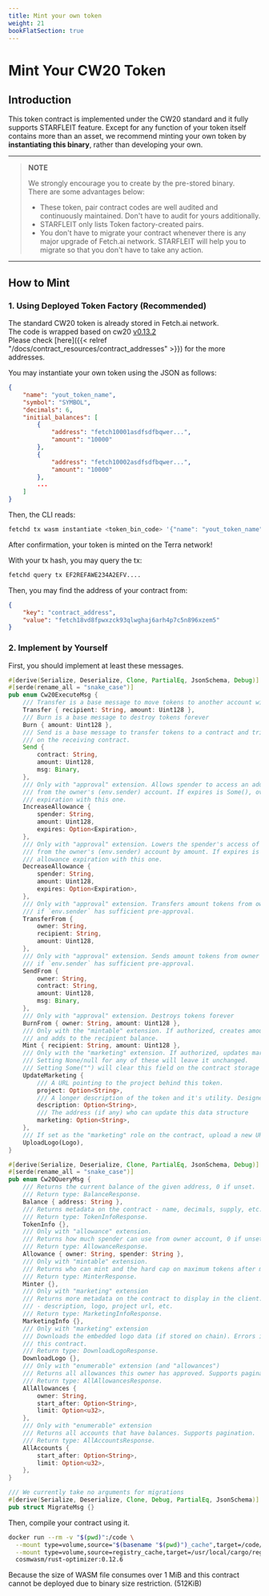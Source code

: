 ```yaml
---
title: Mint your own token
weight: 21
bookFlatSection: true
---
```


# Mint Your CW20 Token

## Introduction

This token contract is implemented under the CW20 standard and it fully supports STARFLEIT feature.
Except for any function of your token itself contains more than an asset, we recommend minting your own token by **instantiating this binary**, rather than developing your own.

---
> **NOTE**
>
> We strongly encourage you to create by the pre-stored binary.\
> There are some advantages below:
>
> * These token, pair contract codes are well audited and continuously maintained. Don't have to audit for yours additionally.
> * STARFLEIT only lists Token factory-created pairs.
> * You don't have to migrate your contract whenever there is any major upgrade of Fetch.ai network. STARFLEIT will help you to migrate so that you don't have to take any action.
>
---

## How to Mint

### 1. Using Deployed Token Factory (Recommended)

The standard CW20 token is already stored in Fetch.ai network.\
The code is wrapped based on cw20 [v0.13.2](https://docs.rs/cw20/0.13.2/cw20/index.html) \
Please check [here]({{< relref "/docs/contract_resources/contract_addresses" >}}) for the more addresses.

You may instantiate your own token using the JSON as follows:

```json
{
    "name": "yout_token_name",
    "symbol": "SYMBOL",
    "decimals": 6,
    "initial_balances": [
        {
            "address": "fetch10001asdfsdfbqwer...",
            "amount": "10000"
        },
        {
            "address": "fetch10002asdfsdfbqwer...",
            "amount": "10000"
        },
        ...
    ]
}
```

Then, the CLI reads:

```bash
fetchd tx wasm instantiate <token_bin_code> '{"name": "yout_token_name", "symbol": "SYMBOL", "decimals": 6, ... }' --from your_key
```

After confirmation, your token is minted on the Terra network!

With your tx hash, you may query the tx:
```bash
fetchd query tx EF2REFAWE234A2EFV....
```

Then, you may find the address of your contract from:
```json
{
    "key": "contract_address",
    "value": "fetch18vd8fpwxzck93qlwghaj6arh4p7c5n896xzem5"
}
```

### 2. Implement by Yourself

First, you should implement at least these messages.

```rust
#[derive(Serialize, Deserialize, Clone, PartialEq, JsonSchema, Debug)]
#[serde(rename_all = "snake_case")]
pub enum Cw20ExecuteMsg {
    /// Transfer is a base message to move tokens to another account without triggering actions
    Transfer { recipient: String, amount: Uint128 },
    /// Burn is a base message to destroy tokens forever
    Burn { amount: Uint128 },
    /// Send is a base message to transfer tokens to a contract and trigger an action
    /// on the receiving contract.
    Send {
        contract: String,
        amount: Uint128,
        msg: Binary,
    },
    /// Only with "approval" extension. Allows spender to access an additional amount tokens
    /// from the owner's (env.sender) account. If expires is Some(), overwrites current allowance
    /// expiration with this one.
    IncreaseAllowance {
        spender: String,
        amount: Uint128,
        expires: Option<Expiration>,
    },
    /// Only with "approval" extension. Lowers the spender's access of tokens
    /// from the owner's (env.sender) account by amount. If expires is Some(), overwrites current
    /// allowance expiration with this one.
    DecreaseAllowance {
        spender: String,
        amount: Uint128,
        expires: Option<Expiration>,
    },
    /// Only with "approval" extension. Transfers amount tokens from owner -> recipient
    /// if `env.sender` has sufficient pre-approval.
    TransferFrom {
        owner: String,
        recipient: String,
        amount: Uint128,
    },
    /// Only with "approval" extension. Sends amount tokens from owner -> contract
    /// if `env.sender` has sufficient pre-approval.
    SendFrom {
        owner: String,
        contract: String,
        amount: Uint128,
        msg: Binary,
    },
    /// Only with "approval" extension. Destroys tokens forever
    BurnFrom { owner: String, amount: Uint128 },
    /// Only with the "mintable" extension. If authorized, creates amount new tokens
    /// and adds to the recipient balance.
    Mint { recipient: String, amount: Uint128 },
    /// Only with the "marketing" extension. If authorized, updates marketing metadata.
    /// Setting None/null for any of these will leave it unchanged.
    /// Setting Some("") will clear this field on the contract storage
    UpdateMarketing {
        /// A URL pointing to the project behind this token.
        project: Option<String>,
        /// A longer description of the token and it's utility. Designed for tooltips or such
        description: Option<String>,
        /// The address (if any) who can update this data structure
        marketing: Option<String>,
    },
    /// If set as the "marketing" role on the contract, upload a new URL, SVG, or PNG for the token
    UploadLogo(Logo),
}

#[derive(Serialize, Deserialize, Clone, PartialEq, JsonSchema, Debug)]
#[serde(rename_all = "snake_case")]
pub enum Cw20QueryMsg {
    /// Returns the current balance of the given address, 0 if unset.
    /// Return type: BalanceResponse.
    Balance { address: String },
    /// Returns metadata on the contract - name, decimals, supply, etc.
    /// Return type: TokenInfoResponse.
    TokenInfo {},
    /// Only with "allowance" extension.
    /// Returns how much spender can use from owner account, 0 if unset.
    /// Return type: AllowanceResponse.
    Allowance { owner: String, spender: String },
    /// Only with "mintable" extension.
    /// Returns who can mint and the hard cap on maximum tokens after minting.
    /// Return type: MinterResponse.
    Minter {},
    /// Only with "marketing" extension
    /// Returns more metadata on the contract to display in the client:
    /// - description, logo, project url, etc.
    /// Return type: MarketingInfoResponse.
    MarketingInfo {},
    /// Only with "marketing" extension
    /// Downloads the embedded logo data (if stored on chain). Errors if no logo data stored for
    /// this contract.
    /// Return type: DownloadLogoResponse.
    DownloadLogo {},
    /// Only with "enumerable" extension (and "allowances")
    /// Returns all allowances this owner has approved. Supports pagination.
    /// Return type: AllAllowancesResponse.
    AllAllowances {
        owner: String,
        start_after: Option<String>,
        limit: Option<u32>,
    },
    /// Only with "enumerable" extension
    /// Returns all accounts that have balances. Supports pagination.
    /// Return type: AllAccountsResponse.
    AllAccounts {
        start_after: Option<String>,
        limit: Option<u32>,
    },
}

/// We currently take no arguments for migrations
#[derive(Serialize, Deserialize, Clone, Debug, PartialEq, JsonSchema)]
pub struct MigrateMsg {}
```

Then, compile your contract using it. 

```bash
docker run --rm -v "$(pwd)":/code \
  --mount type=volume,source="$(basename "$(pwd)")_cache",target=/code/target \
  --mount type=volume,source=registry_cache,target=/usr/local/cargo/registry \
  cosmwasm/rust-optimizer:0.12.6

```

Because the size of WASM file consumes over 1 MiB and this contract cannot be deployed due to binary size restriction. (512KiB)
